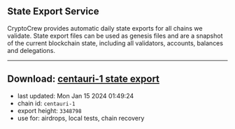 ## State Export Service
CryptoCrew provides automatic daily state exports for all chains we validate. State export files can be used as genesis files and are a snapshot of the current blockchain state, including all validators, accounts, balances and delegations.

---
**Download: [centauri-1 state export](https://dl.ccvalidators.com/SERVICE/composable/centauri-1_export_3348798.json)**
---

- last updated: Mon Jan 15 2024 01:49:24
- chain id: `centauri-1`
- export height: `3348798`
- use for: airdrops, local tests, chain recovery
